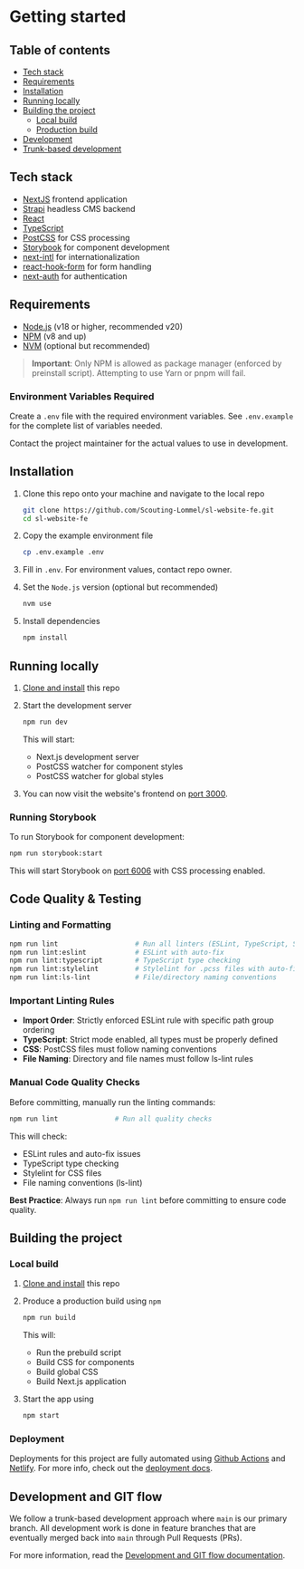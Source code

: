 # Getting started

## Table of contents

- [Tech stack](#tech-stack)
- [Requirements](#requirements)
- [Installation](#installation)
- [Running locally](#running-locally)
- [Building the project](#building-the-project)
  - [Local build](#local-build)
  - [Production build](#deployment)
- [Development](#development)
- [Trunk-based development](#trunk-based-development)

## Tech stack

- [NextJS](https://nextjs.org/) frontend application
- [Strapi](https://strapi.io/) headless CMS backend
- [React](https://react.dev/)
- [TypeScript](https://www.typescriptlang.org/)
- [PostCSS](https://postcss.org/) for CSS processing
- [Storybook](https://storybook.js.org/) for component development
- [next-intl](https://next-intl-docs.vercel.app/) for internationalization
- [react-hook-form](https://react-hook-form.com/) for form handling
- [next-auth](https://next-auth.js.org/) for authentication

## Requirements

- [Node.js](https://nodejs.org) (v18 or higher, recommended v20)
- [NPM](https://npmjs.com) (v8 and up)
- [NVM](https://github.com/nvm-sh/nvm) (optional but recommended)

> **Important**: Only NPM is allowed as package manager (enforced by preinstall script). Attempting to use Yarn or pnpm will fail.

### Environment Variables Required

Create a `.env` file with the required environment variables. See `.env.example` for the complete list of variables needed.

Contact the project maintainer for the actual values to use in development.

## Installation

1. Clone this repo onto your machine and navigate to the local repo

   ```bash
   git clone https://github.com/Scouting-Lommel/sl-website-fe.git
   cd sl-website-fe
   ```

2. Copy the example environment file

   ```bash
   cp .env.example .env
   ```

3. Fill in `.env`. For environment values, contact repo owner.

4. Set the `Node.js` version (optional but recommended)

   ```bash
   nvm use
   ```

5. Install dependencies

   ```bash
   npm install
   ```

## Running locally

1. [Clone and install](#installation) this repo
2. Start the development server

   ```bash
   npm run dev
   ```

   This will start:

   - Next.js development server
   - PostCSS watcher for component styles
   - PostCSS watcher for global styles

3. You can now visit the website's frontend on [port 3000](http://localhost:3000).

### Running Storybook

To run Storybook for component development:

```bash
npm run storybook:start
```

This will start Storybook on [port 6006](http://localhost:6006) with CSS processing enabled.

## Code Quality & Testing

### Linting and Formatting

```bash
npm run lint                   # Run all linters (ESLint, TypeScript, Stylelint, ls-lint)
npm run lint:eslint            # ESLint with auto-fix
npm run lint:typescript        # TypeScript type checking
npm run lint:stylelint         # Stylelint for .pcss files with auto-fix
npm run lint:ls-lint           # File/directory naming conventions
```

### Important Linting Rules

- **Import Order**: Strictly enforced ESLint rule with specific path group ordering
- **TypeScript**: Strict mode enabled, all types must be properly defined
- **CSS**: PostCSS files must follow naming conventions
- **File Naming**: Directory and file names must follow ls-lint rules

### Manual Code Quality Checks

Before committing, manually run the linting commands:

```bash
npm run lint              # Run all quality checks
```

This will check:
- ESLint rules and auto-fix issues
- TypeScript type checking
- Stylelint for CSS files
- File naming conventions (ls-lint)

**Best Practice**: Always run `npm run lint` before committing to ensure code quality.

## Building the project

### Local build

1. [Clone and install](#installation) this repo
2. Produce a production build using `npm`

   ```bash
   npm run build
   ```

   This will:

   - Run the prebuild script
   - Build CSS for components
   - Build global CSS
   - Build Next.js application

3. Start the app using

   ```bash
   npm start
   ```

### Deployment

Deployments for this project are fully automated using [Github Actions](https://github.com/features/actions) and [Netlify](https://www.netlify.com/). For more info, check out the [deployment docs](/documentation/deployment.md).

## Development and GIT flow

We follow a trunk-based development approach where `main` is our primary branch. All development work is done in feature branches that are eventually merged back into `main` through Pull Requests (PRs).

For more information, read the [Development and GIT flow documentation](./development-and-git-flow.md).
